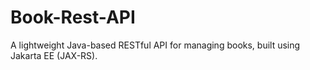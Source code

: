 # Book-Rest-API
A lightweight Java-based RESTful API for managing books, built using Jakarta EE (JAX-RS).

